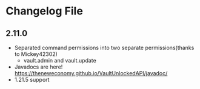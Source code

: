 # Changelog File

## 2.11.0
- Separated command permissions into two separate permissions(thanks to Mickey42302)
  - vault.admin and vault.update
- Javadocs are here! https://theneweconomy.github.io/VaultUnlockedAPI/javadoc/
- 1.21.5 support